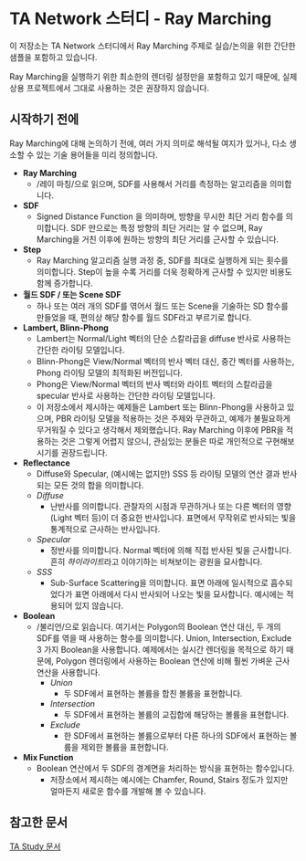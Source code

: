
TA Network 스터디 - Ray Marching
===============================

이 저장소는 TA Network 스터디에서 Ray Marching 주제로 실습/논의을 위한 간단한 샘플을 포함하고 있습니다.

Ray Marching을 실행하기 위한 최소한의 렌더링 설정만을 포함하고 있기 때문에, 실제 상용 프로젝트에서 그대로 사용하는 것은 권장하지 않습니다.


시작하기 전에
------------

Ray Marching에 대해 논의하기 전에, 여러 가지 의미로 해석될 여지가 있거나, 다소 생소할 수 있는 기술 용어들을 미리 정의합니다.


- **Ray Marching**
  - /레이 마칭/으로 읽으며, SDF를 사용해서 거리를 측정하는 알고리즘을 의미합니다.
- **SDF**
  - Signed Distance Function 을 의미하며, 방향을 무시한 최단 거리 함수를 의미합니다. SDF 만으로는 특정 방향의 최단 거리는 알 수 없으며, Ray Marching을 거친 이후에 원하는 방향의 최단 거리를 근사할 수 있습니다.
- **Step**
  - Ray Marching 알고리즘 실행 과정 중, SDF를 최대로 실행하게 되는 횟수를 의미합니다. Step이 높을 수록 거리를 더욱 정확하게 근사할 수 있지만 비용도 함께 증가합니다.
- **월드 SDF / 또는 Scene SDF**
  - 하나 또는 여러 개의 SDF를 엮어서 월드 또는 Scene을 기술하는 SD 함수를 만들었을 때, 편의상 해당 함수를 월드 SDF라고 부르기로 합니다.
- **Lambert, Blinn-Phong**
  - Lambert는 Normal/Light 벡터의 단순 스칼라곱을 diffuse 반사로 사용하는 간단한 라이팅 모델입니다.
  - Blinn-Phong은 View/Normal 벡터의 반사 벡터 대신, 중간 벡터를 사용하는, Phong 라이팅 모델의 최적화된 버전입니다.
  - Phong은 View/Normal 벡터의 반사 벡터와 라이트 벡터의 스칼라곱을 specular 반사로 사용하는 간단한 라이팅 모델입니다.
  - 이 저장소에서 제시하는 예제들은 Lambert 또는 Blinn-Phong을 사용하고 있으며, PBR 라이팅 모델을 적용하는 것은 주제와 무관하고, 예제가 불필요하게 무거워질 수 있다고 생각해서 제외했습니다. Ray Marching 이후에 PBR을 적용하는 것은 그렇게 어렵지 않으니, 관심있는 분들은 따로 개인적으로 구현해보시기를 권장드립니다.
- **Reflectance**
  - Diffuse와 Specular, (예시에는 없지만) SSS 등 라이팅 모델의 연산 결과 반사되는 모든 것의 합을 의미합니다.
  - *Diffuse*
    - 난반사를 의미합니다. 관찰자의 시점과 무관하거나 또는 다른 벡터의 영향(Light 벡터 등)이 더 중요한 반사입니다. 표면에서 무작위로 반사되는 빛을 통계적으로 근사하는 반사입니다.
  - *Specular*
    - 정반사를 의미합니다. Normal 벡터에 의해 직접 반사된 빛을 근사합니다. 흔히 *하이라이트*라고 이야기하는 비쳐보이는 광원을 묘사합니다.
  - *SSS*
    - Sub-Surface Scattering을 의미합니다. 표면 아래에 일시적으로 흡수되었다가 표면 아래에서 다시 반사되어 나오는 빛을 묘사합니다. 예시에는 적용되어 있지 않습니다.
- **Boolean**
  - /불리언/으로 읽습니다. 여기서는 Polygon의 Boolean 연산 대신, 두 개의 SDF를 엮을 때 사용하는 함수를 의미합니다. Union, Intersection, Exclude 3 가지 Boolean을 사용합니다. 예제에서는 실시간 렌더링을 목적으로 하기 때문에, Polygon 렌더링에서 사용하는 Boolean 연산에 비해 훨씬 가벼운 근사 연산을 사용합니다.
    - *Union*
      - 두 SDF에서 표현하는 볼륨을 합친 볼륨을 표현합니다.
    - *Intersection*
      - 두 SDF에서 표현하는 볼륨의 교집합에 해당하는 볼륨을 표현합니다.
    - *Exclude*
      - 한 SDF에서 표현하는 볼륨으로부터 다른 하나의 SDF에서 표현하는 볼륨을 제외한 볼륨을 표현합니다.
- **Mix Function**
  - Boolean 연산에서 두 SDF의 경계면을 처리하는 방식을 표현하는 함수입니다.
    - 저장소에서 제시하는 예시에는 Chamfer, Round, Stairs 정도가 있지만 얼마든지 새로운 함수를 개발해 볼 수 있습니다.


참고한 문서
----------

[TA Study 문서](https://docs.google.com/document/d/1Nqh1-tDnixTG5-z5HM7-h3WI9gAJS7VtnoPm4ea8G5U)
